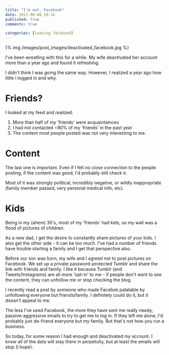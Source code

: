 ```yaml
---
title: "I'm out, Facebook"
date: 2013-08-08 18:34
published: true
comments: true

categories: [leaving facebook]
---
```


{% img /images/post_images/deactivated_facebook.jpg %}

I've been wrestling with this for a while. My wife deactivated her account more
than a year ago and found it refreshing.

I didn't think I was going the same way. However, I realized a year ago how
little I logged in and why.

<!-- more -->

Friends?
========

I looked at my feed and realized:

1. More than half of my 'friends' were acquaintainces
2. I had not contacted ~90% of my 'friends' in the past year
3. The content most people posted was not very interesting to me.

Content
=======

The last one is important. Even if I felt no close connection to the people
posting, if the content was good, I'd probably still check it.

Most of it was strongly political, incredibly negative, or wildly inappropriate
(family member passed, very personal medical info, etc).

Kids
====

Being in my (ahem) 30's, most of my 'friends' had kids, so my wall was a flood
of pictures of children.

As a new dad, I get the desire to constantly share pictures of your kids. I
also get the other side - it can be too much. I've had a number of friends have
trouble starting a family and I get that perspective also.

Before our son was born, my wife and I agreed not to post pictures on Facebook.
We set up a private password-protected Tumblr and share the link with friends
and family.  I like it because Tumblr (and Tweets/Instagrams) are all more
'opt-in' to me - if people don't want to see the content, they can unfollow me
or stop checking the blog.

I recently read a post by someone who made Facebok palatable by unfollowing
everyone but friends/family. I definitely could do it, but it doesn't appeal to
me.

The less I've used Facebook, the more they have sent me really needy,
passive-aggressive emails to try to get me to log in. If they left me alone,
I'd probably just de-friend everyone but my family. But that's not how you run
a business.

So today, for some reason I had enough and deactivated my account. I know all
of the data will stay there in perpetuity, but at least the emails will stop (I
hope).

